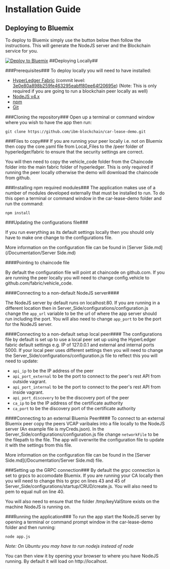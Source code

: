 Installation Guide
=======
## Deploying to Bluemix ##
To deploy to Bluemix simply use the button below then follow the instructions. This will generate the NodeJS server and the Blockchain service for you.

[![Deploy to Bluemix](https://bluemix.net/deploy/button.png)](https://bluemix.net/deploy?repository=https://github.com/jpayne23/car-lease-demo-1.git)
##Deploying Locally##

###Prerequisites###
To deploy locally you will need to have installed:

 - [HyperLedger Fabric](https://github.com/hyperledger-archives/fabric/blob/master/docs/dev-setup/devenv.md) (commit level: [3e0e80a898b259fe463295eabff80ee64f20695e](https://github.com/hyperledger-archives/fabric/commit/3e0e80a898b259fe463295eabff80ee64f20695e)) (Note: This is only required if you are going to run a blockchain peer locally as well)
 - [NodeJS v4.x](https://nodejs.org/en/download/)
 - [npm](https://docs.npmjs.com/getting-started/installing-node)
 - [Git](https://git-scm.com/download)

###Cloning the repository###
Open up a terminal or command window where you wish to have the app then run:

    git clone https://github.com/ibm-blockchain/car-lease-demo.git

###Files to copy###
If you are running your peer locally i.e. not on Bluemix then copy the core.yaml file from Local_Files to the /peer folder of hyperledger/fabric to ensure that the security settings are correct.

You will then need to copy the vehicle_code folder from the Chaincode folder into the main fabric folder of hyperledger. This is only required if running the peer locally otherwise the demo will download the chaincode from github.

###Installing npm required modules###
The application makes use of a number of modules developed externally that must be installed to run. To do this open a terminal or command window in the car-lease-demo folder and run the command:

    npm install

###Updating the configurations file###

If you run everything as its default settings locally then you should only have to make one change to the configurations file.

More information on the configuration file can be found in [Server Side.md](/Documentation/Server Side.md)

####Pointing to chaincode file

By default the configuration file will point at chaincode on github.com. If you are running the peer locally you will need to change config.vehicle to github.com/fabric/vehicle_code.

####Connecting to a non-default NodeJS server####

The NodeJS server by default runs on localhost:80. If you are running in a different location then in Server_Side/configurations/configuration.js change the `app_url` variable to be the url of where the app server should run including the port. You will also need to change `app_port` to be the port for the NodeJS server.

####Connecting to a non-default setup local peer####
The configurations file by default is set up to use a local peer set up using the HyperLedger fabric default settings e.g. IP of 127.0.0.1 and external and internal ports 5000. If your local peer uses different settings then you will need to change the Server_Side/configurations/configuration.js file to reflect this you will need to update:

- `api_ip` to be the IP address of the peer
- `api_port_external` to be the port to connect to the peer's rest API from outside vagrant.
- `api_port_internal` to be the port to connect to the peer's rest API from inside vagrant.
- `api_port_discovery` to be the discovery port of the peer
- `ca_ip` to be the IP address of the certificate authority
- `ca_port` to be the discovery port of the certificate authority

####Connecting to an external Bluemix Peer####
To connect to an external Bluemix peer copy the peers VCAP varibales into a file locally to the NodeJS server (An example file is myCreds.json).  In the Server_Side/configurations/configuration.js file change `networkFile` to be the filepath to the file. The app will overwrite the configuration file to update it with the settings from this file.

More information on the configuration file can be found in the [Server Side.md](/Documentation/Server Side.md) file.

###Setting up the GRPC connection###
By default the grpc connection is set to grpcs to accomodate Bluemix. If you are running your CA locally then you will need to change this to grpc on lines 43 and 45 of Server_Side/configurations/startup/CRUD/create.js. You will also need to pem to equal null on line 40.

You will also need to ensure that the folder /tmp/keyValStore exists on the machine NodeJS is running on.

###Running the application###
To run the app start the NodeJS server by opening a terminal or command prompt window in the car-lease-demo folder and then running:

    node app.js
  *Note: On Ubuntu you may have to run nodejs instead of node*

You can then view it by opening your browser to where you have NodeJS running. By default it will load on http://localhost.

